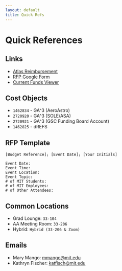 ```yaml
---
layout: default
title: Quick Refs
---
```


# Quick References

## Links
* [Atlas Reimbursement](https://atlas.mit.edu/atlas/Main.action?tab=home&sapSystemId=PS1&sub=group_reimburse)
* [RFP Google Form](https://docs.google.com/forms/d/e/1FAIpQLSdTrrSsmrScuRQb6gpVo_k_PYUQlhRfK0yKzrvmFqpk2tB-jA/viewform?usp=sharing)
* [Current Funds Viewer](https://docs.google.com/spreadsheets/d/1w8qZfOgRF3VJAIePzP5OYr9tC7RYUjC8J70bhfcGjtc/edit?usp=sharing)

## Cost Objects
* `1462834` - GA^3 (AeroAstro)
* `2720920` - GA^3 (SOLE/ASA)
* `2720921` - GA^3 (GSC Funding Board Account)
* `1462825` - dREFS

## RFP Template
```
[Budget Reference]; [Event Date]; [Your Initials]
```

```
Event Date:
Event Time:
Event Location:
Event Topic:
# of MIT Students:
# of MIT Employees:
# of Other Attendees:
```

## Common Locations
* Grad Lounge: `33-104`
* AA Meeting Room: `33-206`
* Hybrid: `Hybrid (33-206 & Zoom)`

## Emails
* Mary Mango: [mmango@mit.edu](sendto:mmango@mit.edu)
* Kathryn Fischer: [katfisch@mit.edu](sendto:katfisch@mit.edu)

